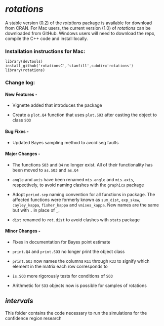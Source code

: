 *rotations*
========================================================
A stable version (0.2) of the *rotations* package is available for download from CRAN.  For Mac users, the current version (1.0) of *rotations* can be downloaded from GitHub.  Windows users will need to download the repo, compile the C++ code and install locally.

### Installation instructions for Mac: 
```
library(devtools)
install_github('rotationsC','stanfill',subdir='rotations')
library(rotations)
```

### Change log:
#### New Features - 

* Vignette added that introduces the package

* Create a `plot.Q4` function that uses `plot.SO3` after casting the object to class `SO3`

#### Bug Fixes -

* Updated Bayes sampling method to avoid seg faults

#### Major Changes -

* The functions `SO3` and `Q4` no longer exist.  All of their functionality has been moved to `as.SO3` and `as.Q4`

* `angle` and `axis` have been renamed `mis.angle` and `mis.axis`, respectively, to avoid naming clashes with the `graphics` package

* Adopt `period.sep` naming convention for all functions in package.  The affected functions were formerly known as `sum_dist`, `exp_skew`, `cayley_kappa`, `fisher_kappa` and `vmises_kappa`.  New names are the same but with `.` in place of `_`.

* `dist` renamed to `rot.dist` to avoid clashes with `stats` package

#### Minor Changes -

* Fixes in documentation for Bayes point estimate

* `print.Q4` and `print.SO3` no longer print the object class

* `print.SO3` now names the columns `R11` through `R33` to signify which element in the matrix each row corresponds to

* `is.SO3` more rigorously tests for conditions of `SO3`

* Arithmetic for `SO3` objects now is possible for samples of rotations

*intervals*
--------------------------------------------------------
This folder contains the code necessary to run the simulations for the confidence region research

